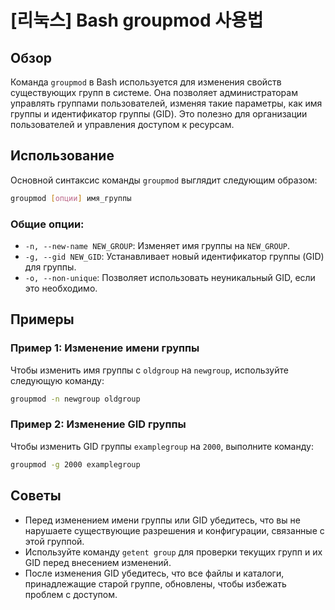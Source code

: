 # [리눅스] Bash groupmod 사용법

## Обзор
Команда `groupmod` в Bash используется для изменения свойств существующих групп в системе. Она позволяет администраторам управлять группами пользователей, изменяя такие параметры, как имя группы и идентификатор группы (GID). Это полезно для организации пользователей и управления доступом к ресурсам.

## Использование
Основной синтаксис команды `groupmod` выглядит следующим образом:

```bash
groupmod [опции] имя_группы
```

### Общие опции:
- `-n, --new-name NEW_GROUP`: Изменяет имя группы на `NEW_GROUP`.
- `-g, --gid NEW_GID`: Устанавливает новый идентификатор группы (GID) для группы.
- `-o, --non-unique`: Позволяет использовать неуникальный GID, если это необходимо.

## Примеры
### Пример 1: Изменение имени группы
Чтобы изменить имя группы с `oldgroup` на `newgroup`, используйте следующую команду:

```bash
groupmod -n newgroup oldgroup
```

### Пример 2: Изменение GID группы
Чтобы изменить GID группы `examplegroup` на `2000`, выполните команду:

```bash
groupmod -g 2000 examplegroup
```

## Советы
- Перед изменением имени группы или GID убедитесь, что вы не нарушаете существующие разрешения и конфигурации, связанные с этой группой.
- Используйте команду `getent group` для проверки текущих групп и их GID перед внесением изменений.
- После изменения GID убедитесь, что все файлы и каталоги, принадлежащие старой группе, обновлены, чтобы избежать проблем с доступом.